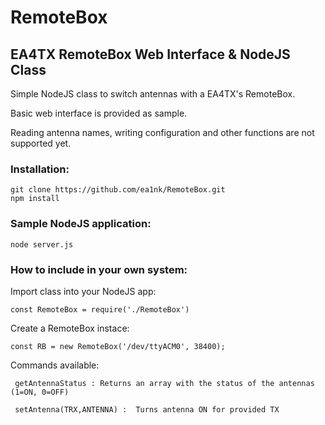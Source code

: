 # RemoteBox
## EA4TX RemoteBox Web Interface & NodeJS Class

Simple NodeJS class to switch antennas with a EA4TX's RemoteBox.

Basic web interface is provided as sample.

Reading antenna names, writing configuration and other functions are not supported yet.

### Installation:
```
git clone https://github.com/ea1nk/RemoteBox.git
npm install
```
### Sample NodeJS application:
```
node server.js
```

### How to include in your own system:

Import class into your NodeJS app:
```
const RemoteBox = require('./RemoteBox')
```
Create a RemoteBox instace:

```
const RB = new RemoteBox('/dev/ttyACM0', 38400);

```
Commands available:

  ```
   getAntennaStatus : Returns an array with the status of the antennas (1=ON, 0=OFF)
 
   setAntenna(TRX,ANTENNA) :  Turns antenna ON for provided TX
```
